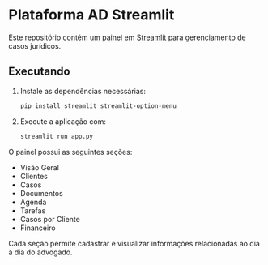# Plataforma AD Streamlit

Este repositório contém um painel em [Streamlit](https://streamlit.io/) para gerenciamento de casos jurídicos.

## Executando

1. Instale as dependências necessárias:
   ```bash
   pip install streamlit streamlit-option-menu
   ```
2. Execute a aplicação com:
   ```bash
   streamlit run app.py
   ```

O painel possui as seguintes seções:
- Visão Geral
- Clientes
- Casos
- Documentos
- Agenda
- Tarefas
- Casos por Cliente
- Financeiro

Cada seção permite cadastrar e visualizar informações relacionadas ao dia a dia do advogado.
